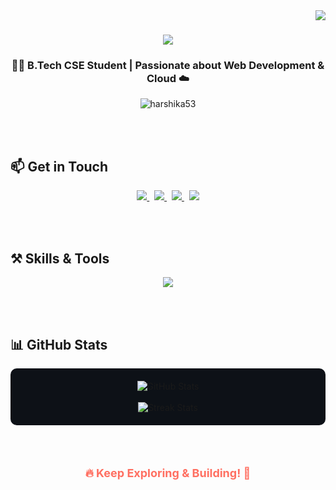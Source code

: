 <img align="right" src="https://visitor-badge.laobi.icu/badge?page_id=harshika53.harshika53" />

<h1 align="center">
  <img src="https://readme-typing-svg.herokuapp.com/?font=Righteous&size=40&center=true&vCenter=true&width=600&height=80&duration=4000&lines=Hi+There!+👋;+I'm+Harshika+Rathod!" />
</h1>

<h3 align="center">👩‍💻 B.Tech CSE Student | Passionate about Web Development & Cloud ☁️</h3>

<p align="center">
  <img src="https://komarev.com/ghpvc/?username=harshika53&label=Profile%20views&color=0e75b6&style=flat" alt="harshika53" />
</p>

<br><br>

## 📫 Get in Touch

<div align="center"> 
  <a href="mailto:harshikarathod42@gmail.com">
    <img src="https://img.shields.io/badge/Gmail-333333?style=for-the-badge&logo=gmail&logoColor=red" />
  </a>
  &nbsp;
  <a href="https://www.linkedin.com/in/harshika-rathod" target="_blank">
    <img src="https://img.shields.io/badge/LinkedIn-0077B5?style=for-the-badge&logo=linkedin&logoColor=white" />
  </a>
  &nbsp;
  <a href="https://harshika-portfolio.vercel.app/" target="_blank">
    <img src="https://img.shields.io/badge/Portfolio-FF5722?style=for-the-badge&logo=google-chrome&logoColor=white" />
  </a>
  &nbsp;
  <a href="https://leetcode.com/u/rathod_044/" target="_blank">
    <img src="https://img.shields.io/badge/LeetCode-FFA116?style=for-the-badge&logo=leetcode&logoColor=black" />
  </a>
</div>

<br><br>

## ⚒️ Skills & Tools

<div align="center">
  <img src="https://skillicons.dev/icons?i=html,css,tailwind,javascript,react,java,mysql,python,git,github,vscode,figma,vercel,aws,docker" />
</div>

<br><br>

## 📊 GitHub Stats

<div align="center" style="background-color:#0d1117; padding: 20px; border-radius: 10px;">
  <img src="https://github-readme-stats.vercel.app/api?username=harshika53&show_icons=true&theme=radical&locale=en&border_radius=10" alt="GitHub Stats" />
  <br><br>
  <img src="https://github-readme-streak-stats.herokuapp.com?user=harshika53&theme=radical&hide_border=false" alt="Streak Stats" />
</div>

<br><br>

<p align="center" style="font-size:18px; font-weight:bold; color:#ff6f61;">
  🔥 Keep Exploring & Building! 🚀
</p>
